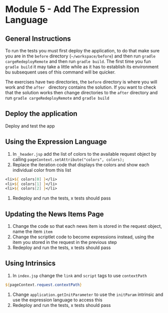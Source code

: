 # Module 5 - Add The Expression Language

## General Instructions

To run the tests you must first deploy the application, to do that make sure you are in the `before` directory (`~/workspace/before`) and then run `gradle cargeRedeployRemote` and then run `gradle build`. The first time you fun `gradle build` it may take a little while as it has to establish its environment bu subsequent uses of this command will be quicker.

The exercises have two directories, the `before` directory is where you will work and the `after ` directory contains the solution. If you want to check that the solution works then change directories to the `after` directory and run `gradle cargeRedeployRemote` and `gradle build`

## Deploy the application

Deploy and test the app

## Using the Expression Language

1. In `_header.jsp` add the list of colors to the available request object by calling `pageContext.setAttribute("colors", colors);`
1. Replace the iteration code that displays the colors and show each individual color from this list
``` jsp
<li>${ colors[0] }</li>
<li>${ colors[1] }</li>
<li>${ colors[2] }</li>
```

1. Redeploy and run the tests, x tests should pass

## Updating the News Items Page

1. Change the code so that each news item is stored in the request object, name the item `item`
1. Change the scriptlet code to become expressions instead, using the item you stored in the request in the previous step
1. Redeploy and run the tests, x tests should pass

## Using Intrinsics

1. In `index.jsp` change the `link` and `script` tags to use `contextPath`
```jsp
${pageContext.request.contextPath}
```

1. Change `application.getInitParameter` to use the `initParam` intrinsic and use the expression language to access this
1. Redeploy and run the tests, x tests should pass
